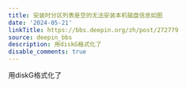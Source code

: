 ```yaml
---
title: 安装时分区列表是空的无法安装本机磁盘信息如图
date: '2024-05-21'
linkTitle: https://bbs.deepin.org/zh/post/272779
source: deepin_bbs
description: 用diskG格式化了
disable_comments: true
---
```

用diskG格式化了
